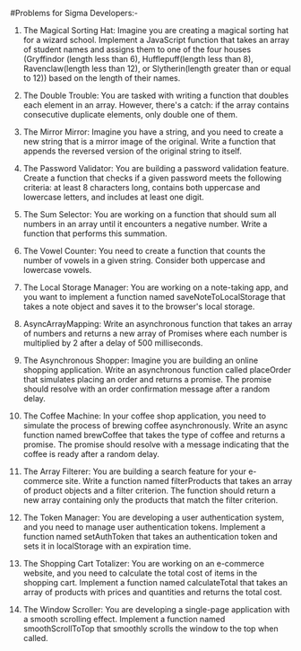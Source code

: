 #Problems for Sigma Developers:-

1) The Magical Sorting Hat: Imagine you are creating a magical sorting hat for a wizard school. Implement a JavaScript function that takes an array of student names and assigns them to one of the four houses (Gryffindor (length less than 6), Hufflepuff(length less than 8), Ravenclaw(length less than 12), or Slytherin(length greater than or equal to 12)) based on the length of their names.

2) The Double Trouble: You are tasked with writing a function that doubles each element in an array. However, there's a catch: if the array contains consecutive duplicate elements, only double one of them.

3) The Mirror Mirror: Imagine you have a string, and you need to create a new string that is a mirror image of the original. Write a function that appends the reversed version of the original string to itself.

4) The Password Validator: You are building a password validation feature. Create a function that checks if a given password meets the following criteria: at least 8 characters long, contains both uppercase and lowercase letters, and includes at least one digit.

5) The Sum Selector: You are working on a function that should sum all numbers in an array until it encounters a negative number. Write a function that performs this summation.

6) The Vowel Counter: You need to create a function that counts the number of vowels in a given string. Consider both uppercase and lowercase vowels.

7) The Local Storage Manager: You are working on a note-taking app, and you want to implement a function named saveNoteToLocalStorage that takes a note object and saves it to the browser's local storage.

8) AsyncArrayMapping: Write an asynchronous function that takes an array of numbers and returns a new array of Promises where each number is multiplied by 2 after a delay of 500 milliseconds.

9) The Asynchronous Shopper: Imagine you are building an online shopping application. Write an asynchronous function called placeOrder that simulates placing an order and returns a promise. The promise should resolve with an order confirmation message after a random delay.

10) The Coffee Machine: In your coffee shop application, you need to simulate the process of brewing coffee asynchronously. Write an async function named brewCoffee that takes the type of coffee and returns a promise. The promise should resolve with a message indicating that the coffee is ready after a random delay.

11) The Array Filterer: You are building a search feature for your e-commerce site. Write a function named filterProducts that takes an array of product objects and a filter criterion. The function should return a new array containing only the products that match the filter criterion.

12) The Token Manager: You are developing a user authentication system, and you need to manage user authentication tokens. Implement a function named setAuthToken that takes an authentication token and sets it in localStorage with an expiration time.

13) The Shopping Cart Totalizer: You are working on an e-commerce website, and you need to calculate the total cost of items in the shopping cart. Implement a function named calculateTotal that takes an array of products with prices and quantities and returns the total cost.

14) The Window Scroller: You are developing a single-page application with a smooth scrolling effect. Implement a function named smoothScrollToTop that smoothly scrolls the window to the top when called.